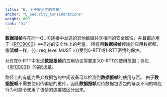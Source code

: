 ```yaml
---
title: "6. 关于安全性的考量"
anchor: "6_Security_Considerations"
weight: 600
rank: "h1"
---
```


**数据报帧**与在同一QUIC连接中发送的其他数据共享相同的安全属性，并且都适用于《[RFC9000]()》中描述的安全性上的考量。
所有用**数据报帧**传输的应用数据都，像**流帧**一样，{{< req_level MUST >}}受到0-RTT或1-RTT密钥的保护。

允许在0-RTT中发送**数据报帧**的应用协议需要定义0-RTT的使用范围；详见《[RFC9001]()》的[第5.6章]()。

路径上的有能力丢弃数据包的中间设备可以检测到**数据报帧**的使用与否。
由于**数据报帧**不需要使用传输层的重传，因此**数据报帧**对待数据包丢包的与众不同的响应行为可能令使用了该帧的连接被区分出来。
